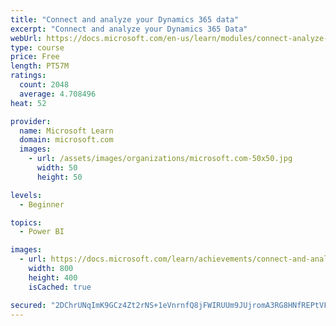 ```yaml
---
title: "Connect and analyze your Dynamics 365 data​"
excerpt: "Connect and analyze your Dynamics 365 Data​"
webUrl: https://docs.microsoft.com/en-us/learn/modules/connect-analyze-dynamics-365-data/
type: course
price: Free
length: PT57M
ratings:
  count: 2048
  average: 4.708496
heat: 52

provider:
  name: Microsoft Learn
  domain: microsoft.com
  images:
    - url: /assets/images/organizations/microsoft.com-50x50.jpg
      width: 50
      height: 50

levels:
  - Beginner

topics:
  - Power BI

images:
  - url: https://docs.microsoft.com/learn/achievements/connect-and-analyze-your-microsoft-dynamics-365-data-social.png
    width: 800
    height: 400
    isCached: true

secured: "2DChrUNqImK9GCz4Zt2rNS+1eVnrnfQ8jFWIRUUm9JUjromA3RG8HNfREPtVFZKO7El07OjOEKscPrBOOMaMfSkZCk673pBVlQSklaQyIip1lZyMrB+I++3vM/lhntOhfFqTmmrUzFcdq/NimDrF8Vd+7kiHftBJ9wblF3FUuJCCNLQud+KijfsgfzhkHQXBZFMoDX0EzwpSGTc1EmuBY1QCS+GGl4BOzSZhyYE/Q1kgnMeRpMK5/B9+NmZz44SuZrYFbWn+pGhKIU8PU4+xNmBHXIDiERuT4ZQTrSL+fWV4WYP7daDsGbO1oJFfZ7Qrr0VuF+9ZqJO/L/mp+0HVoJ1hgAm5U6INnbW8b2nBYuWTBSih0Q/qsZi6JjS5k16bVj+SVcFzfsHBL3xXuUHx/4vuxvtwJqkOBvxVuBgUl9Q=;aRj8TyinYL+XUooG5HirRw=="
---
```


